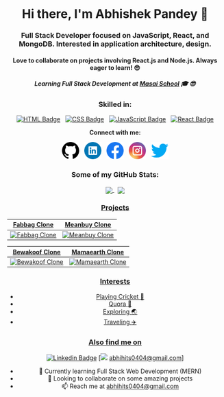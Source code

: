 
<div align="center">

# Hi there, I'm Abhishek Pandey :wave:

### Full Stack Developer focused on JavaScript, React, and MongoDB. Interested in application architecture, design.
#### Love to collaborate on projects involving React.js and Node.js. Always eager to learn! :sunglasses:

##### Learning Full Stack Development at [Masai School](https://masaischool.com) :mortar_board: :sunglasses:

### **Skilled in:**
[![HTML Badge](https://img.shields.io/badge/HTML-orange?style=for-the-badge&labelColor=black&logo=html5&logoColor=orange)](#) &nbsp; [![CSS Badge](https://img.shields.io/badge/CSS-blue?style=for-the-badge&labelColor=black&logo=css3&logoColor=blue)](#) &nbsp; [![JavaScript Badge](https://img.shields.io/badge/-JavaScript-F0DB4F?style=for-the-badge&labelColor=black&logo=javascript&logoColor=F0DB4F)](#) &nbsp; [![React Badge](https://img.shields.io/badge/-React-61DBFB?style=for-the-badge&labelColor=black&logo=react&logoColor=61DBFB)](#)

**Connect with me:**

[<img src='https://raw.githubusercontent.com/surajahirwar/Suraj_Ahirwar/main/github.png' alt='github' height='40'>](https://github.com/abhi72181) &nbsp; [<img src='https://raw.githubusercontent.com/surajahirwar/Suraj_Ahirwar/main/linkedin.png' alt='linkedin' height='40'>](https://www.linkedin.com/in/abhishek-rishikant-pandey/) &nbsp; [<img src='https://raw.githubusercontent.com/surajahirwar/Suraj_Ahirwar/main/facebook-logo-2019.png' alt='facebook' height='40'>](https://www.facebook.com/profile.php?id=100002983253911) &nbsp; [<img src='https://raw.githubusercontent.com/surajahirwar/Suraj_Ahirwar/main/instagram.png' alt='instagram' height='40'>](https://www.instagram.com/abhi_hits/) &nbsp; [<img src='https://github.com/surajahirwar/Suraj_Ahirwar/blob/main/twitter.png?raw=true' alt='twitter' height='40'>](https://twitter.com/AbhiPan27650013)

### **Some of my GitHub Stats:**

<a href="#">
  <img align="center" src="https://github-readme-stats.vercel.app/api?username=abhi72181&show_icons=true&theme=radical" />
</a> &nbsp; <a href="#">
  <img align="center" src="https://github-readme-stats.vercel.app/api/top-langs/?username=abhi72181&show_icons=true&theme=radical" />


### **Projects**

|[Fabbag Clone](https://github.com/abhi72181/fabbag-clone) | [Meanbuy Clone](https://github.com/abhi72181/meanbuy_clone) |
| :----------------------------------------------------: | :--------------------------------------------------------: |
| [![Fabbag Clone](https://github-readme-stats.vercel.app/api/pin/?username=abhi72181&repo=fabbag-clone)](https://github.com/abhi72181/fabbag-clone) | [![Meanbuy Clone](https://github-readme-stats.vercel.app/api/pin/?username=abhi72181&repo=meanbuy_clone)](https://github.com/abhi72181/meanbuy_clone) |

| [Bewakoof Clone](https://github.com/abhi72181/Bewakoof_clone) | [Mamaearth Clone](https://github.com/abhi72181/mamaearth-clone) |
| :------------------------------------------------------------: | :----------------------------------------------------------: |
| [![Bewakoof Clone](https://github-readme-stats.vercel.app/api/pin/?username=abhi72181&repo=Bewakoof_clone)](https://github.com/abhi72181/Bewakoof_clone) | [![Mamaearth Clone](https://github-readme-stats.vercel.app/api/pin/?username=abhi72181&repo=mamaearth-clone)](https://github.com/abhi72181/mamaearth-clone) |



### **Interests**

- Playing Cricket 🏏
- Quora :iphone:
- Exploring :earth_asia:
- Traveling :airplane:

### **Also find me on**

[![Linkedin Badge](https://img.shields.io/badge/-LinkedIn-0e76a8?style=flat-square&logo=Linkedin&logoColor=white)](https://www.linkedin.com/in/abhishek-rishikant-pandey/) [<img src="https://icon-library.com/images/small-email-icon/small-email-icon-11.jpg" width="25px"> abhihits0404@gmail.com]

- :seedling: Currently learning Full Stack Web Development (MERN)
- :dancers: Looking to collaborate on some amazing projects
- :mailbox: Reach me at abhihits0404@gmail.com

</div>


  


